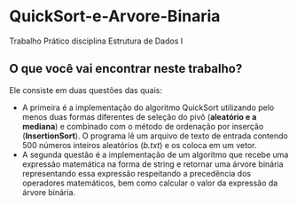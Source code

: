 # QuickSort-e-Arvore-Binaria
Trabalho Prático disciplina Estrutura de Dados I

## O que você vai encontrar neste trabalho?
Ele consiste em duas questões das quais:

* A primeira é a implementação do algoritmo QuickSort utilizando pelo menos duas formas diferentes de seleção do pivô (**aleatório e a mediana**) e combinado com o método de ordenação por inserção (**InsertionSort**). O programa lê um arquivo de texto de entrada contendo 500 números inteiros aleatórios (*b.txt*) e os coloca em um vetor. 
* A segunda questão é a implementação de um algoritmo que recebe uma expressão matemática na forma de string e retornar uma árvore binária representando essa expressão respeitando a precedência dos operadores matemáticos, bem como calcular o valor da expressão da árvore binária.
